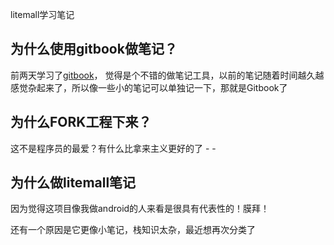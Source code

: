 litemall学习笔记

## 为什么使用gitbook做笔记？

前两天学习了[gitbook](https://xuie0000.gitbook.io/the-way-to-go-zh-cn/readme)，
觉得是个不错的做笔记工具，以前的笔记随着时间越久越感觉杂起来了，所以像一些小的笔记可以单独记一下，那就是Gitbook了

## 为什么FORK工程下来？

这不是程序员的最爱？有什么比拿来主义更好的了 - -

## 为什么做litemall笔记

因为觉得这项目像我做android的人来看是很具有代表性的！膜拜！

还有一个原因是它更像小笔记，栈知识太杂，最近想再次分类了


